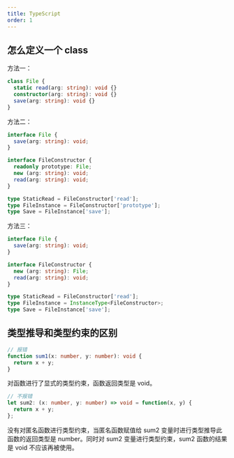 ```yaml
---
title: TypeScript
order: 1
---
```


## 怎么定义一个 class

方法一：

```ts
class File {
  static read(arg: string): void {}
  constructor(arg: string): void {}
  save(arg: string): void {}
}
```

方法二：

```ts
interface File {
  save(arg: string): void;
}

interface FileConstructor {
  readonly prototype: File;
  new (arg: string): void;
  read(arg: string): void;
}

type StaticRead = FileConstructor['read'];
type FileInstance = FileConstructor['prototype'];
type Save = FileInstance['save'];
```

方法三：

```ts
interface File {
  save(arg: string): void;
}

interface FileConstructor {
  new (arg: string): File;
  read(arg: string): void;
}

type StaticRead = FileConstructor['read'];
type FileInstance = InstanceType<FileConstructor>;
type Save = FileInstance['save'];
```

## 类型推导和类型约束的区别

```ts
// 报错
function sum1(x: number, y: number): void {
  return x + y;
}
```

对函数进行了显式的类型约束，函数返回类型是 void。

```ts
// 不报错
let sum2: (x: number, y: number) => void = function(x, y) {
  return x + y;
};
```

没有对匿名函数进行类型约束，当匿名函数赋值给 sum2 变量时进行类型推导此函数的返回类型是 number。同时对 sum2 变量进行类型约束，sum2 函数的结果是 void 不应该再被使用。
